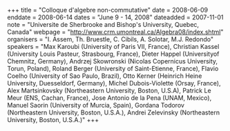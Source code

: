 +++
title = "Colloque d'algebre non-commutative"
date = 2008-06-09
enddate = 2008-06-14
dates = "June 9 - 14, 2008"
dateadded = 2007-11-01
note = "Universite de Sherbrooke and Bishop's University, Quebec, Canada"
webpage = "http://www.crm.umontreal.ca/Algebra08/index.shtml"
organisers = "I. Assem, Th. Bruestle, C. Cibils, A. Solotar, M.J. Redondo"
speakers = "Max Karoubi (University of Paris VII, France), Christian Kassel (University Louis Pasteur, Strasbourg, France), Dieter Happel (Universityof Chemnitz, Germany), Andrzej Skowronski (Nicolas Copernicus University, Torun, Poland), Roland Berger (University of Saint-Etienne, France), Flavio Coelho (University of Sao Paulo, Brazil), Otto Kerner (Heinrich Heine University, Duesseldorf, Germany), Michel Dubois-Violette (Orsay, France), Alex Martsinkovsky (Northeastern University, Boston, U.S.A), Patrick Le Meur (ENS, Cachan, France), Jose Antonio de la Pena (UNAM, Mexico), Manuel Saorin (University of Murcia, Spain), Gordana Todorov (Northeastern University, Boston, U.S.A.), Andrei Zelevinsky (Northeastern University, Boston, U.S.A.)"
+++

